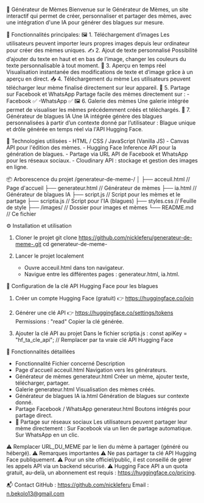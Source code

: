 🎉 Générateur de Mèmes
Bienvenue sur le Générateur de Mèmes, un site interactif qui permet de créer, personnaliser et partager des mèmes, avec une intégration d'une IA pour générer des blagues sur mesure.


🚀 Fonctionnalités principales:
🖼️ 1. Téléchargement d’images
          Les utilisateurs peuvent importer leurs propres images depuis leur ordinateur pour créer des mèmes uniques.
✍️ 2. Ajout de texte personnalisé
          Possibilité d’ajouter du texte en haut et en bas de l’image, changer les couleurs du texte personnalisable à tout moment.
👀 3. Aperçu en temps réel
          Visualisation instantanée des modifications de texte et d’image grâce à un aperçu en direct.
📥 4. Téléchargement du mème
          Les utilisateurs peuvent télécharger leur mème finalisé directement sur leur appareil.
📲 5. Partage sur Facebook et WhatsApp
        Partage facile des mèmes directement sur :
            -Facebook ✅
            -WhatsApp ✅
🖼️ 6. Galerie des mèmes
          Une galerie intégrée permet de visualiser les mèmes précédemment créés et téléchargés.
🤖 7. Générateur de blagues IA
        Une IA intégrée génère des blagues personnalisées à partir d’un contexte donné par l’utilisateur :
                    Blague unique et drôle générée en temps réel via l'API Hugging Face.


🧠 Technologies utilisées
      - HTML / CSS / JavaScript (Vanilla JS)
      - Canvas API pour l'édition des mèmes.
      - Hugging Face Inference API pour la génération de blagues.
      - Partage via URL API de Facebook et WhatsApp pour les réseaux sociaux.
      - Cloudinary API : stockage et gestion des images en ligne.

📦 Arborescence du projet
/generateur-de-meme-/
│
├── acceuil.html          // Page d'accueil
├── generateur.html       // Générateur de mèmes
├── ia.html               // Générateur de blagues IA
├── script.js             // Script pour les mèmes et le partage
├── scriptia.js           // Script pour l'IA (blagues)
├── styles.css            // Feuille de style
├── /images/              // Dossier pour images et mèmes
└── README.md             // Ce fichier


⚙️ Installation et utilisation
1. Cloner le projet
git clone https://github.com/nickleferu/generateur-de-meme-.git
cd generateur-de-meme-

2. Lancer le projet localement
    - Ouvre acceuil.html dans ton navigateur.
    - Navigue entre les différentes pages : generateur.html, ia.html.
  
🔑 Configuration de la clé API Hugging Face pour les blagues
1. Créer un compte Hugging Face (gratuit)
        👉 https://huggingface.co/join
2. Générer une clé API
        👉 https://huggingface.co/settings/tokens
                Permissions : "read"
                Copier la clé générée.

4. Ajouter la clé API au projet
Dans le fichier scriptia.js :
const apiKey = "hf_ta_cle_api"; // Remplacer par ta vraie clé API Hugging Face

🎯 Fonctionnalités détaillées
- Fonctionnalité	Fichier concerné	Description
- Page d'accueil	acceuil.html	Navigation vers les générateurs.
- Générateur de mèmes	generateur.html	Créer un mème, ajouter texte, télécharger, partager.
- Galerie	generateur.html	Visualisation des mèmes créés.
- Générateur de blagues IA	ia.html	Génération de blagues sur contexte donné.
- Partage Facebook / WhatsApp	generateur.html	Boutons intégrés pour partage direct.
- 📲 Partage sur réseaux sociaux
        Les utilisateurs peuvent partager leur mème directement :
            Sur Facebook via un lien de partage automatique.
            Sur WhatsApp en un clic.

⚠️ Remplacer URL_DU_MEME par le lien du mème à partager (généré ou hébergé).
⚠️ Remarques importantes
⚠️ Ne pas partager ta clé API Hugging Face publiquement.
⚠️ Pour un site officiel/public, il est conseillé de gérer les appels API via un backend sécurisé.
⚠️ Hugging Face API a un quota gratuit, au-delà, un abonnement est requis : https://huggingface.co/pricing.


📬 Contact
GitHub : https://github.com/nickleferu
Email : n.bekolo13@gmail.com


